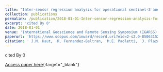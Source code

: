 ```yaml
---
title: "Inter-sensor regression analysis for operational sentinel-2 and sentinel-3 data products"
collection: publications
permalink: /publication/2018-01-01-Inter-sensor-regression-analysis-for-operational-sentinel-2-and-sentinel-3-data-products
excerpt: 'cited By 0'
date: 2018-01-01
venue: 'International Geoscience and Remote Sensing Symposium (IGARSS)'
paperurl: 'https://www.scopus.com/inward/record.uri?eid=2-s2.0-85063152832&doi=10.1109%2fIGARSS.2018.8517976&partnerID=40&md5=86d8c8e69536ee02544d61cf5d8b92b7'
citation: ' J.M. Haut,  R. Fernandez-Beltran,  M.E. Paoletti,  J. Plaza,  A. Plaza,  F. Pla, &quot;Inter-sensor regression analysis for operational sentinel-2 and sentinel-3 data products.&quot; International Geoscience and Remote Sensing Symposium (IGARSS), 2018.'
---
```

cited By 0

[Access paper here](https://www.scopus.com/inward/record.uri?eid=2-s2.0-85063152832&doi=10.1109%2fIGARSS.2018.8517976&partnerID=40&md5=86d8c8e69536ee02544d61cf5d8b92b7){:target="_blank"}
